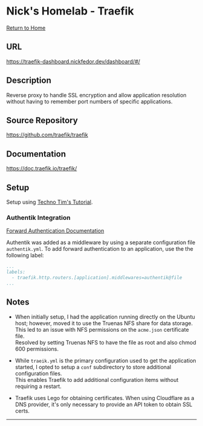 # Nick's Homelab - Traefik

[Return to Home](/README.md)

## URL

<https://traefik-dashboard.nickfedor.dev/dashboard/#/>

## Description

Reverse proxy to handle SSL encryption and allow application resolution without
having to remember port numbers of specific applications.

## Source Repository

<https://github.com/traefik/traefik>

## Documentation

<https://doc.traefik.io/traefik/>

## Setup

Setup using [Techno Tim's
Tutorial](https://technotim.live/posts/traefik-3-docker-certificates/).

### Authentik Integration

[Forward Authentication Documentation](https://docs.goauthentik.io/docs/providers/proxy/server_traefik)

Authentik was added as a middleware by using a separate configuration file
`authentik.yml`.
To add forward authentication to an application, use the the following label:

```docker-compose.yml
...
labels:
  - traefik.http.routers.[application].middlewares=authentik@file
...
```

## Notes

- When initially setup, I had the application running directly on the Ubuntu
  host; however, moved it to use the Truenas NFS share for data storage.  
  This led to an issue with NFS permissions on the `acme.json` certificate file.  
  Resolved by setting Truenas NFS to have the file as root and also chmod 600
  permissions.

- While `traeik.yml` is the primary configuration used to get the application
  started, I opted to setup a `conf` subdirectory to store additional
  configuration files.  
  This enables Traefik to add additional configuration items without requiring a
  restart.

- Traefik uses Lego for obtaining certificates. When using Cloudflare as a DNS
  provider, it's only necessary to provide an API token to obtain SSL certs.

----------
